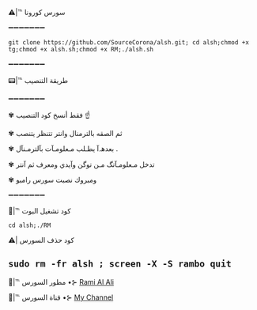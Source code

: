 ⚠️|℡ سورس كورونا                      

  ➖➖➖➖➖➖➖

`git clone https://github.com/SourceCorona/alsh.git; cd alsh;chmod +x tg;chmod +x alsh.sh;chmod +x RM;./alsh.sh`

➖➖➖➖➖➖➖  

📟|℡ طريقة التنصيب

➖➖➖➖➖➖➖

✾ فقط أنسخ كود التنصيب ☝️   

✾ ثم الصقه بالترمنال وانتر تتنظر يتنصب 

✾ بعدهہ‌‏آ يطـلب مـعلومـآت بآلترمـنآل .

✾ تدخل مـعلومـآتگ مـن توگن وآيدي ومعرف ثم آنتر

✾ ومبروك نصبت سورس رامبو

➖➖➖➖➖➖➖     

🔋|℡ كود تشغيل البوت

`cd alsh;./RM`

⚠| كود حذف السورس

`sudo rm -fr alsh ; screen -X -S rambo quit`
-------------------

💭|℡ مطور السورس •⊱ [ Rami Al Ali](https://telegram.me/html_iq) <br>

📡|℡ قناة السورس •⊱ [ My Channel](https://telegram.me/visa4bin) <br>
